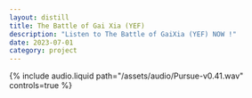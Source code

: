 ```yaml
---
layout: distill
title: The Battle of Gai Xia (YEF)
description: "Listen to The Battle of GaiXia (YEF) NOW !"
date: 2023-07-01
category: project
---
```


{% include audio.liquid path="/assets/audio/Pursue-v0.41.wav" controls=true %}